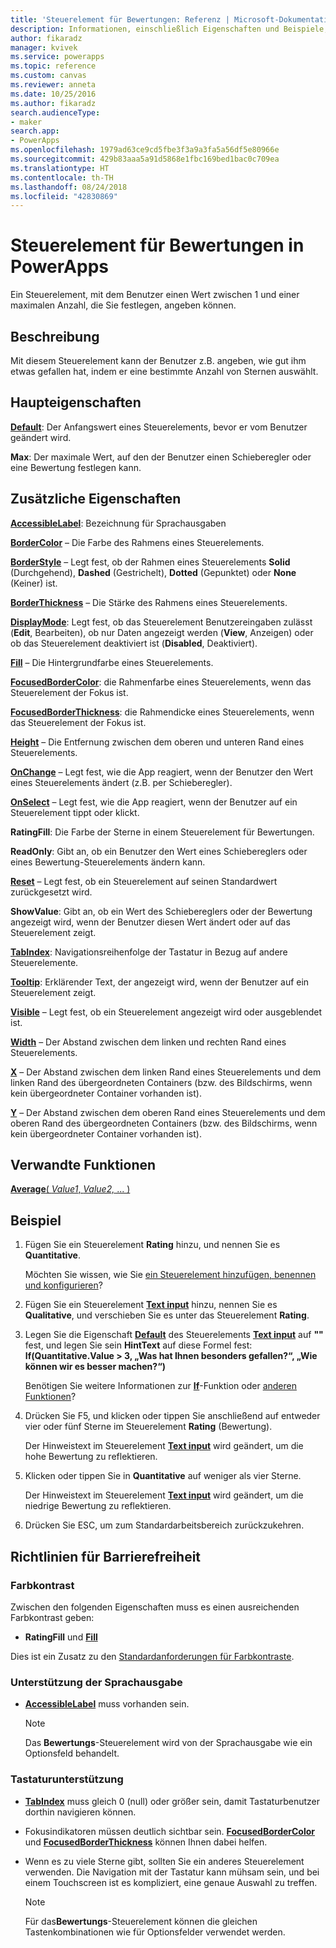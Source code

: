 ```yaml
---
title: 'Steuerelement für Bewertungen: Referenz | Microsoft-Dokumentation'
description: Informationen, einschließlich Eigenschaften und Beispiele, über das Steuerelement für Bewertungen
author: fikaradz
manager: kvivek
ms.service: powerapps
ms.topic: reference
ms.custom: canvas
ms.reviewer: anneta
ms.date: 10/25/2016
ms.author: fikaradz
search.audienceType:
- maker
search.app:
- PowerApps
ms.openlocfilehash: 1979ad63ce9cd5fbe3f3a9a3fa5a56df5e80966e
ms.sourcegitcommit: 429b83aaa5a91d5868e1fbc169bed1bac0c709ea
ms.translationtype: HT
ms.contentlocale: th-TH
ms.lasthandoff: 08/24/2018
ms.locfileid: "42830869"
---
```

# <a name="rating-control-in-powerapps"></a>Steuerelement für Bewertungen in PowerApps
Ein Steuerelement, mit dem Benutzer einen Wert zwischen 1 und einer maximalen Anzahl, die Sie festlegen, angeben können.

## <a name="description"></a>Beschreibung
Mit diesem Steuerelement kann der Benutzer z.B. angeben, wie gut ihm etwas gefallen hat, indem er eine bestimmte Anzahl von Sternen auswählt.

## <a name="key-properties"></a>Haupteigenschaften
**[Default](properties-core.md)**: Der Anfangswert eines Steuerelements, bevor er vom Benutzer geändert wird.

**Max**: Der maximale Wert, auf den der Benutzer einen Schieberegler oder eine Bewertung festlegen kann.

## <a name="additional-properties"></a>Zusätzliche Eigenschaften
**[AccessibleLabel](properties-accessibility.md)**: Bezeichnung für Sprachausgaben

**[BorderColor](properties-color-border.md)** – Die Farbe des Rahmens eines Steuerelements.

**[BorderStyle](properties-color-border.md)** – Legt fest, ob der Rahmen eines Steuerelements **Solid** (Durchgehend), **Dashed** (Gestrichelt), **Dotted** (Gepunktet) oder **None** (Keiner) ist.

**[BorderThickness](properties-color-border.md)** – Die Stärke des Rahmens eines Steuerelements.

**[DisplayMode](properties-core.md)**: Legt fest, ob das Steuerelement Benutzereingaben zulässt (**Edit**, Bearbeiten), ob nur Daten angezeigt werden (**View**, Anzeigen) oder ob das Steuerelement deaktiviert ist (**Disabled**, Deaktiviert).

**[Fill](properties-color-border.md)** – Die Hintergrundfarbe eines Steuerelements.

**[FocusedBorderColor](properties-color-border.md)**: die Rahmenfarbe eines Steuerelements, wenn das Steuerelement der Fokus ist.

**[FocusedBorderThickness](properties-color-border.md)**: die Rahmendicke eines Steuerelements, wenn das Steuerelement der Fokus ist.

**[Height](properties-size-location.md)** – Die Entfernung zwischen dem oberen und unteren Rand eines Steuerelements.

**[OnChange](properties-core.md)** – Legt fest, wie die App reagiert, wenn der Benutzer den Wert eines Steuerelements ändert (z.B. per Schieberegler).

**[OnSelect](properties-core.md)** – Legt fest, wie die App reagiert, wenn der Benutzer auf ein Steuerelement tippt oder klickt.

**RatingFill**: Die Farbe der Sterne in einem Steuerelement für Bewertungen.

**ReadOnly**: Gibt an, ob ein Benutzer den Wert eines Schiebereglers oder eines Bewertung-Steuerelements ändern kann.

**[Reset](properties-core.md)** – Legt fest, ob ein Steuerelement auf seinen Standardwert zurückgesetzt wird.

**ShowValue**: Gibt an, ob ein Wert des Schiebereglers oder der Bewertung angezeigt wird, wenn der Benutzer diesen Wert ändert oder auf das Steuerelement zeigt.

**[TabIndex](properties-accessibility.md)**: Navigationsreihenfolge der Tastatur in Bezug auf andere Steuerelemente.

**[Tooltip](properties-core.md)**: Erklärender Text, der angezeigt wird, wenn der Benutzer auf ein Steuerelement zeigt.

**[Visible](properties-core.md)** – Legt fest, ob ein Steuerelement angezeigt wird oder ausgeblendet ist.

**[Width](properties-size-location.md)** – Der Abstand zwischen dem linken und rechten Rand eines Steuerelements.

**[X](properties-size-location.md)** – Der Abstand zwischen dem linken Rand eines Steuerelements und dem linken Rand des übergeordneten Containers (bzw. des Bildschirms, wenn kein übergeordneter Container vorhanden ist).

**[Y](properties-size-location.md)** – Der Abstand zwischen dem oberen Rand eines Steuerelements und dem oberen Rand des übergeordneten Containers (bzw. des Bildschirms, wenn kein übergeordneter Container vorhanden ist).

## <a name="related-functions"></a>Verwandte Funktionen
[**Average**( *Value1*, *Value2,* ... )](../functions/function-aggregates.md)

## <a name="example"></a>Beispiel
1. Fügen Sie ein Steuerelement **Rating** hinzu, und nennen Sie es **Quantitative**.
   
    Möchten Sie wissen, wie Sie [ein Steuerelement hinzufügen, benennen und konfigurieren](../add-configure-controls.md)?
2. Fügen Sie ein Steuerelement **[Text input](control-text-input.md)** hinzu, nennen Sie es **Qualitative**, und verschieben Sie es unter das Steuerelement **Rating**.
3. Legen Sie die Eigenschaft **[Default](properties-core.md)** des Steuerelements **[Text input](control-text-input.md)** auf **""** fest, und legen Sie sein **HintText** auf diese Formel fest:
   <br>**If(Quantitative.Value > 3, „Was hat Ihnen besonders gefallen?“, „Wie können wir es besser machen?“)**
   
    Benötigen Sie weitere Informationen zur **[If](../functions/function-if.md)**-Funktion oder [anderen Funktionen](../formula-reference.md)?
4. Drücken Sie F5, und klicken oder tippen Sie anschließend auf entweder vier oder fünf Sterne im Steuerelement **Rating** (Bewertung).
   
    Der Hinweistext im Steuerelement **[Text input](control-text-input.md)** wird geändert, um die hohe Bewertung zu reflektieren.
5. Klicken oder tippen Sie in **Quantitative** auf weniger als vier Sterne.
   
    Der Hinweistext im Steuerelement **[Text input](control-text-input.md)** wird geändert, um die niedrige Bewertung zu reflektieren.
6. Drücken Sie ESC, um zum Standardarbeitsbereich zurückzukehren.


## <a name="accessibility-guidelines"></a>Richtlinien für Barrierefreiheit
### <a name="color-contrast"></a>Farbkontrast
Zwischen den folgenden Eigenschaften muss es einen ausreichenden Farbkontrast geben:
* **RatingFill** und **[Fill](properties-color-border.md)**

Dies ist ein Zusatz zu den [Standardanforderungen für Farbkontraste](../accessible-apps-color.md).

### <a name="screen-reader-support"></a>Unterstützung der Sprachausgabe
* **[AccessibleLabel](properties-accessibility.md)** muss vorhanden sein.

    > [!NOTE]
  > Das **Bewertungs**-Steuerelement wird von der Sprachausgabe wie ein Optionsfeld behandelt.

### <a name="keyboard-support"></a>Tastaturunterstützung
* **[TabIndex](properties-accessibility.md)** muss gleich 0 (null) oder größer sein, damit Tastaturbenutzer dorthin navigieren können.
* Fokusindikatoren müssen deutlich sichtbar sein. **[FocusedBorderColor](properties-color-border.md)** und **[FocusedBorderThickness](properties-color-border.md)** können Ihnen dabei helfen.
* Wenn es zu viele Sterne gibt, sollten Sie ein anderes Steuerelement verwenden. Die Navigation mit der Tastatur kann mühsam sein, und bei einem Touchscreen ist es kompliziert, eine genaue Auswahl zu treffen.

    > [!NOTE]
  > Für das**Bewertungs**-Steuerelement können die gleichen Tastenkombinationen wie für Optionsfelder verwendet werden.
